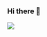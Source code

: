 ### Hi there 👋

<!--
**FilinR3B/FilinR3B** is a ✨ _special_ ✨ repository because its `README.md` (this file) appears on your GitHub profile.

Here are some ideas to get you started:

- 🔭 I’m currently working on ...
- 🌱 I’m currently learning ...
- 👯 I’m looking to collaborate on ...
- 🤔 I’m looking for help with ...
- 💬 Ask me about ...
- 📫 How to reach me: ...
- 😄 Pronouns: ...
- ⚡ Fun fact: ...
-->
<a href="https://wakatime.com"><img src="https://wakatime.com/share/@4ad0b42d-256d-4a05-9b7d-6bb6b1ccdacb/6c14d183-bd75-451c-be15-ac3d5ce09739.png" /></a>
